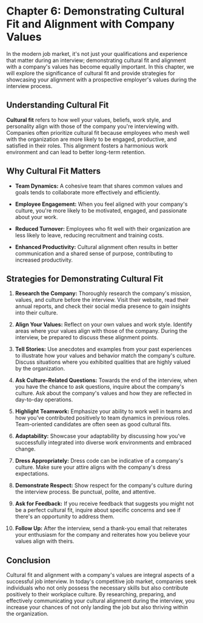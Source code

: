 Chapter 6: Demonstrating Cultural Fit and Alignment with Company Values
=======================================================================

In the modern job market, it's not just your qualifications and experience that matter during an interview; demonstrating cultural fit and alignment with a company's values has become equally important. In this chapter, we will explore the significance of cultural fit and provide strategies for showcasing your alignment with a prospective employer's values during the interview process.

**Understanding Cultural Fit**
------------------------------

**Cultural fit** refers to how well your values, beliefs, work style, and personality align with those of the company you're interviewing with. Companies often prioritize cultural fit because employees who mesh well with the organization are more likely to be engaged, productive, and satisfied in their roles. This alignment fosters a harmonious work environment and can lead to better long-term retention.

**Why Cultural Fit Matters**
----------------------------

* **Team Dynamics:** A cohesive team that shares common values and goals tends to collaborate more effectively and efficiently.

* **Employee Engagement:** When you feel aligned with your company's culture, you're more likely to be motivated, engaged, and passionate about your work.

* **Reduced Turnover:** Employees who fit well with their organization are less likely to leave, reducing recruitment and training costs.

* **Enhanced Productivity:** Cultural alignment often results in better communication and a shared sense of purpose, contributing to increased productivity.

**Strategies for Demonstrating Cultural Fit**
---------------------------------------------

1. **Research the Company:** Thoroughly research the company's mission, values, and culture before the interview. Visit their website, read their annual reports, and check their social media presence to gain insights into their culture.

2. **Align Your Values:** Reflect on your own values and work style. Identify areas where your values align with those of the company. During the interview, be prepared to discuss these alignment points.

3. **Tell Stories:** Use anecdotes and examples from your past experiences to illustrate how your values and behavior match the company's culture. Discuss situations where you exhibited qualities that are highly valued by the organization.

4. **Ask Culture-Related Questions:** Towards the end of the interview, when you have the chance to ask questions, inquire about the company's culture. Ask about the company's values and how they are reflected in day-to-day operations.

5. **Highlight Teamwork:** Emphasize your ability to work well in teams and how you've contributed positively to team dynamics in previous roles. Team-oriented candidates are often seen as good cultural fits.

6. **Adaptability:** Showcase your adaptability by discussing how you've successfully integrated into diverse work environments and embraced change.

7. **Dress Appropriately:** Dress code can be indicative of a company's culture. Make sure your attire aligns with the company's dress expectations.

8. **Demonstrate Respect:** Show respect for the company's culture during the interview process. Be punctual, polite, and attentive.

9. **Ask for Feedback:** If you receive feedback that suggests you might not be a perfect cultural fit, inquire about specific concerns and see if there's an opportunity to address them.

10. **Follow Up:** After the interview, send a thank-you email that reiterates your enthusiasm for the company and reiterates how you believe your values align with theirs.

**Conclusion**
--------------

Cultural fit and alignment with a company's values are integral aspects of a successful job interview. In today's competitive job market, companies seek individuals who not only possess the necessary skills but also contribute positively to their workplace culture. By researching, preparing, and effectively communicating your cultural alignment during the interview, you increase your chances of not only landing the job but also thriving within the organization.
